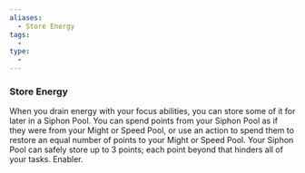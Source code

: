 ```yaml
---
aliases:
  - Store Energy
tags:
  - 
type:
  - 
---
```

### Store Energy

When you drain energy with your focus abilities, you can store some of it for later in a Siphon Pool. You can spend points from your Siphon Pool as if they were from your Might or Speed Pool, or use an action to spend them to restore an equal number of points to your Might or Speed Pool. Your Siphon Pool can safely store up to 3 points; each point beyond that hinders all of your tasks. Enabler.